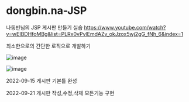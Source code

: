 # dongbin.na-JSP

나동빈님의 JSP 게시판 만들기 실습
https://www.youtube.com/watch?v=wEIBDHfoMBg&list=PLRx0vPvlEmdAZv_okJzox5wj2gG_fNh_6&index=1


최소한으로의 간단한 로직으로 개발하기

![image](https://user-images.githubusercontent.com/105434827/190851736-7b9e2fe3-df16-4b22-a744-67a43abe18e0.png)

![image](https://user-images.githubusercontent.com/105434827/190855517-2b626e99-9631-4046-854f-60eba106b588.png)


2022-09-15 게시판 기본틀 완성


2022-09-21 게시판 작성,수정,삭제 모든기능 구현
